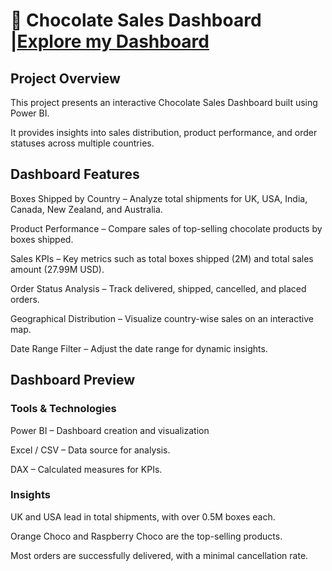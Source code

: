 # 🍫 Chocolate Sales Dashboard |<a href="https://github.com/HariniMathankumar/Chocolate-Sales-Dashboard/blob/main/Screenshot%202025-07-29%20165457.png">Explore my Dashboard</a>

## Project Overview

This project presents an interactive Chocolate Sales Dashboard built using Power BI.

It provides insights into sales distribution, product performance, and order statuses across multiple countries.

## Dashboard Features
Boxes Shipped by Country – Analyze total shipments for UK, USA, India, Canada, New Zealand, and Australia.

Product Performance – Compare sales of top-selling chocolate products by boxes shipped.

Sales KPIs – Key metrics such as total boxes shipped (2M) and total sales amount (27.99M USD).

Order Status Analysis – Track delivered, shipped, cancelled, and placed orders.

Geographical Distribution – Visualize country-wise sales on an interactive map.

Date Range Filter – Adjust the date range for dynamic insights.

## Dashboard Preview

### Tools & Technologies
Power BI – Dashboard creation and visualization 

Excel / CSV – Data source for analysis.

DAX – Calculated measures for KPIs.

### Insights
UK and USA lead in total shipments, with over 0.5M boxes each.

Orange Choco and Raspberry Choco are the top-selling products.

Most orders are successfully delivered, with a minimal cancellation rate.










